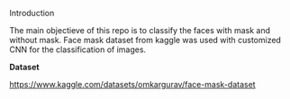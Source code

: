 Introduction

The main objectieve of this repo is to classify the faces with mask and without mask. Face mask dataset from kaggle was used with customized CNN for the classification of images.

**Dataset**

https://www.kaggle.com/datasets/omkargurav/face-mask-dataset

